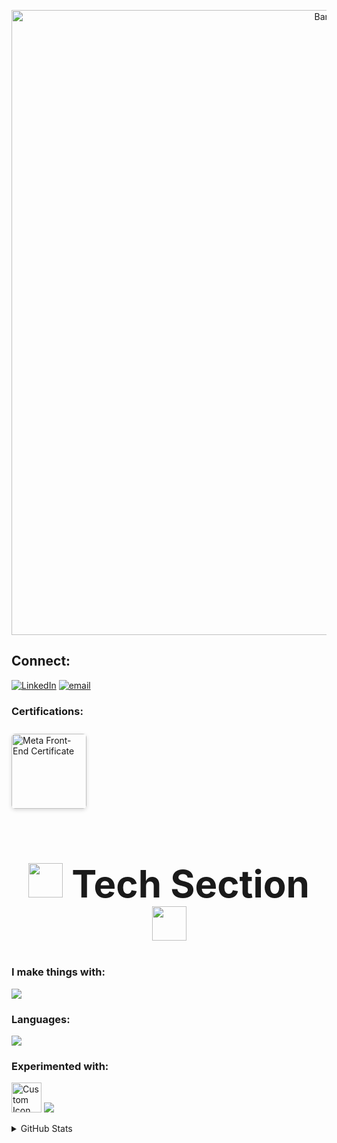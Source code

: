 <p align="center">
  <img src="https://github-production-user-asset-6210df.s3.amazonaws.com/74038190/242390524-0c7eb6ed-663b-4ce4-bfbd-18239a38ba1b.gif?X-Amz-Algorithm=AWS4-HMAC-SHA256&X-Amz-Credential=AKIAVCODYLSA53PQK4ZA%2F20250826%2Fus-east-1%2Fs3%2Faws4_request&X-Amz-Date=20250826T080449Z&X-Amz-Expires=300&X-Amz-Signature=21da6cf8bdee3753cf3778995a7e58d4f063f0cf13b07f7d579265633843c28a&X-Amz-SignedHeaders=host" alt="Banner" width="1000">
</p>

## Connect:
[![LinkedIn](https://skillicons.dev/icons?i=linkedin)](https://www.linkedin.com/in/mohammed-atif-113b95353/)
[![email](https://skillicons.dev/icons?i=gmail)](mailto:mohdatif.contact@gmail.com)

<h3>Certifications:</h3>
<a href="https://www.coursera.org/account/accomplishments/specialization/F9TGP8TJPBIJ?utm_source%3Dandroid%26utm_medium%3Dcertificate%26utm_content%3Dcert_image%26utm_campaign%3Dsharing_cta%26utm_product%3Ds12n" 
   target="_blank" rel="noopener" 
   style="display: inline-block; margin-top: 10px; margin-left: 0;">
  <img src="https://i.imghippo.com/files/yJh5520HpI.png" 
       alt="Meta Front-End Certificate" 
       width="120" 
       style="border-radius: 6px; box-shadow: 0 2px 6px rgba(0,0,0,0.15);">
</a>

 
<h1 align="center" style="font-size: 60px;">
  <img src="https://user-images.githubusercontent.com/74038190/212284087-bbe7e430-757e-4901-90bf-4cd2ce3e1852.gif" height="55">
  Tech Section
  <img src="https://user-images.githubusercontent.com/74038190/212284087-bbe7e430-757e-4901-90bf-4cd2ce3e1852.gif" height="55">
</h1>




<h3>I make things with:</h3> 

<p>
  <a href="https://skillicons.dev">
    <img src="https://skillicons.dev/icons?i=js,react,html,css,git,figma" />
  </a>
</p>


<h3>Languages:</h3> 

<p>
  <a href="https://skillicons.dev">
    <img src="https://skillicons.dev/icons?i=python,c,cpp" />
  </a>
</p>


<h3>Experimented with:</h3> 

<p>
  <img src="https://i.ibb.co/v4T2jtQp/custom.png" width="48" height="48" alt="Custom Icon"/>
  <a href="https://skillicons.dev">
    <img src="https://skillicons.dev/icons?i=ruby,blender" />
  </a>
</p>


<details>
  <summary>GitHub Stats</summary>
  </br>

![](https://github-readme-stats.vercel.app/api?username=atif09&theme=blue_navy&hide_border=false&include_all_commits=false&count_private=false)<br/>
![](https://nirzak-streak-stats.vercel.app/?user=atif09&theme=blue_navy&hide_border=false)<br/>
![](https://github-readme-stats.vercel.app/api/top-langs/?username=atif09&theme=blue_navy&hide_border=false&include_all_commits=false&count_private=false&layout=compact)
</details>



